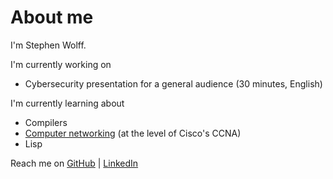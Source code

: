 # About me

I'm Stephen Wolff.

I'm currently working on

- Cybersecurity presentation for a general audience (30 minutes, English)

I'm currently learning about

- Compilers<!--[Compilers](https://github.com/shw3512/compilers)-->
- [Computer networking](https://github.com/shw3512/networking) (at the level of Cisco's CCNA)
- Lisp<!--[Lisp](https://github.com/shw3512/lisp)-->

Reach me on [GitHub][GH] \| [LinkedIn][LI]



[3]: <https://www.youtube.com/playlist?list=PLxbwE86jKRgMpuZuLBivzlM8s2Dk5lXBQ> "YT : JITL : CCNA"
[2]: <https://gigamonkeys.com/book/> "GM : Practical Common Lisp"
[1]: <https://www3.nd.edu/~dthain/compilerbook/> "ND : DT : Compilers"
[GH]: <https://github.com/shw3512> "GitHub : shw"
[LI]: <https://www.linkedin.com/in/stephen-wolff-0x200/> "LinkedIn : shw"
